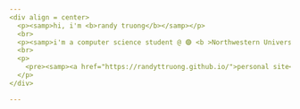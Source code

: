 ```yaml
---
<div align = center>
  <p><samp>hi, i'm <b>randy truong</b></samp></p>
  <br> 
  <p><samp>i'm a computer science student @ 🟣 <b >Northwestern University</b> 🟣</samp></p> 
  <br>
  <p>
    <pre><samp><a href="https://randyttruong.github.io/">personal site</a></samp> | <samp><a href="https://github.com/randyttruong/dotfiles-">dotfiles</a></samp> | <samp><a href="https://monkeytype.com/profile/randyrocker">monkeytype</a></samp></pre>
  </p>
</div> 

---
```




